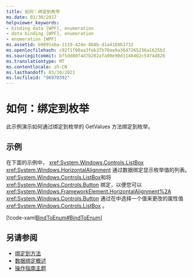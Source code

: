 ```yaml
---
title: 如何：绑定到枚举
ms.date: 03/30/2017
helpviewer_keywords:
- binding data [WPF], enumeration
- data binding [WPF], enumeration
- enumeration [WPF]
ms.assetid: b9091eba-1119-424e-868b-d1a4168b3732
ms.openlocfilehash: c92f1f00aa3feb37b70aa9a3647265236a1625b2
ms.sourcegitcommit: bf5dd80f4d7b202afa90e90d1148402c5474d826
ms.translationtype: MT
ms.contentlocale: zh-CN
ms.lasthandoff: 03/30/2021
ms.locfileid: "96970392"
---
```

# <a name="how-to-bind-to-an-enumeration"></a>如何：绑定到枚举
此示例演示如何通过绑定到枚举的 GetValues 方法绑定到枚举。  
  
## <a name="example"></a>示例  
 在下面的示例中， <xref:System.Windows.Controls.ListBox> <xref:System.Windows.HorizontalAlignment> 通过数据绑定显示枚举值的列表。 <xref:System.Windows.Controls.ListBox>和将 <xref:System.Windows.Controls.Button> 绑定，以便您可以 <xref:System.Windows.FrameworkElement.HorizontalAlignment%2A> <xref:System.Windows.Controls.Button> 通过在中选择一个值来更改的属性值 <xref:System.Windows.Controls.ListBox> 。  
  
 [!code-xaml[BindToEnum#BindToEnum](~/samples/snippets/csharp/VS_Snippets_Wpf/BindToEnum/CS/Window1.xaml#bindtoenum)]  
  
## <a name="see-also"></a>另请参阅

- [绑定到方法](how-to-bind-to-a-method.md)
- [数据绑定概述](/dotnet/desktop-wpf/data/data-binding-overview)
- [操作指南主题](data-binding-how-to-topics.md)
